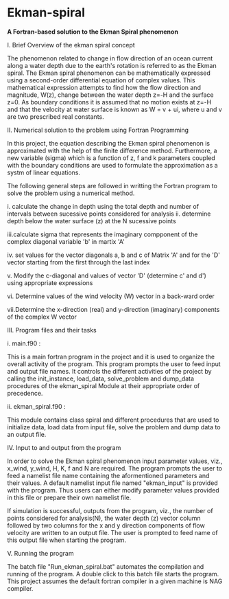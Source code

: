 # Ekman-spiral
<b> A Fortran-based solution to the Ekman Spiral phenomenon </b>

I. Brief Overview of the ekman spiral concept

The phenomenon related to change in flow direction of an ocean current along a water depth due to the earth's rotation
is referred to as the Ekman spiral. The Ekman spiral phenomenon can be mathematically expressed using a second-order 
differential equation of complex values. This mathematical expression attempts to find how the flow direction and 
magnitude, W(z), change between the water depth z=-H and the surface z=0. As boundary conditions it is assumed that 
no motion exists at z=-H and that the velocity at water surface is known as W = v + ui, where u and v are two 
prescribed real constants.

II. Numerical solution to the problem using Fortran Programming

In this project, the equation describing the Ekman spiral phenomenon is approximated with the help of the finite 
difference method. Furthermore, a new variable (sigma) which is a function of z, f and k parameters coupled with the 
boundary conditions are used to formulate the approximation as a systm of linear equations.
 
The following general steps are followed in writting the Fortran program to solve the problem using a numerical method.

i.  calculate the change in depth using the total depth and number of intervals between sucessive points considered 
    for analysis
ii. determine depth below the water surface (z) at the N sucessive points

iii.calculate sigma that represents the imaginary compponent of the complex diagonal variable 'b' in martix 'A'

iv. set values for the vector diagonals a, b and c of Matrix 'A' and for the 'D' vector starting from the first 
    through the last index

v.  Modify the c-diagonal and values of vector 'D' (determine c' and d') using appropriate expressions

vi. Determine values of the wind velocity (W) vector in a back-ward order

vii.Determine the x-direction (real) and y-direction (imaginary) components of the complex W vector


III. Program files and their tasks

i.  main.f90 :

This is a main fortran program in the project and it is used to organize the overall activity of the program.
This program prompts the user to feed input and output file names. It controls the different activities of the 
project by calling the init_instance, load_data, solve_problem and dump_data procedures of the ekman_spiral Module
at their appropriate order of precedence.

ii. ekman_spiral.f90 :

This module contains class spiral and different procedures that are used to initialize data, load data from 
input file, solve the problem and dump data to an output file.

IV. Input to and output from the program

In order to solve the Ekman spiral phenomenon input parameter values, viz., x_wind, y_wind, H, K, f and N are 
required. The program prompts the user to feed a namelist file name containing the aformentioned parameters and 
their values. A default namelist input file named "ekman_input" is provided with the program. Thus users can either
modify parameter values provided in this file or prepare their own namelist file.

If simulation is successful, outputs from the program, viz., the number of points considered for analysis(N),
the water depth (z) vector column followed by two columns for the x and y direction components of flow velocity
are written to an output file. The user is prompted to feed name of this output file when starting the program.

V. Running the program

The batch file "Run_ekman_spiral.bat" automates the compilation and running of the program. 
A double click to this batch file starts the program. 
This project assumes the default fortran compiler in a given machine is NAG compiler.
